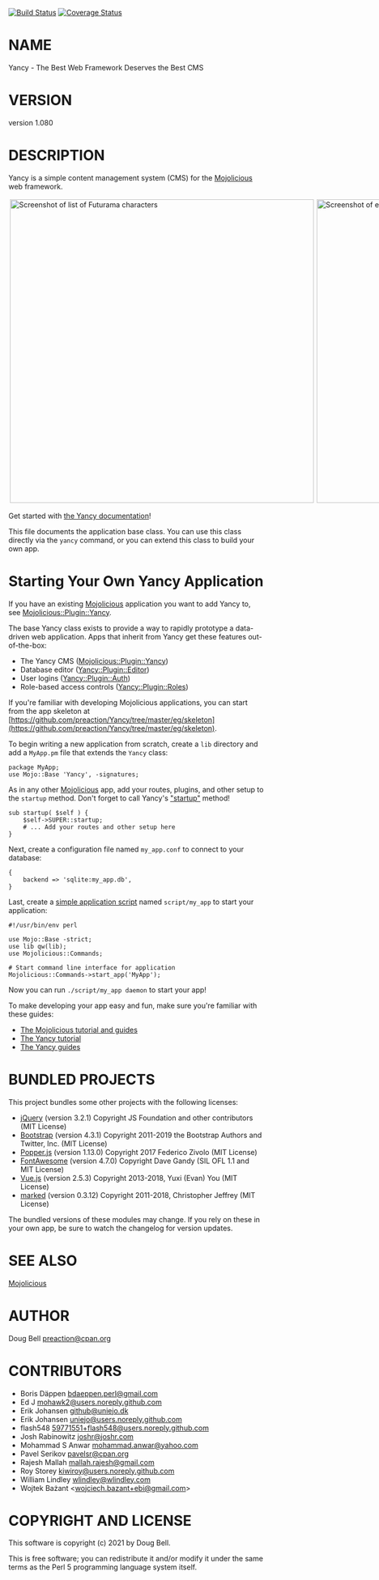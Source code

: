 [![Build Status](https://travis-ci.org/preaction/Yancy.svg?branch=master)](https://travis-ci.org/preaction/Yancy)
[![Coverage Status](https://coveralls.io/repos/preaction/Yancy/badge.svg?branch=master)](https://coveralls.io/r/preaction/Yancy?branch=master)

# NAME

Yancy - The Best Web Framework Deserves the Best CMS

# VERSION

version 1.080

# DESCRIPTION

Yancy is a simple content management system (CMS) for the [Mojolicious](https://metacpan.org/pod/Mojolicious) web framework.

<div>
    <div style="display: flex">
    <div style="margin: 3px; flex: 1 1 50%">
    <img alt="Screenshot of list of Futurama characters" src="https://raw.github.com/preaction/Yancy/master/eg/doc-site/public/screenshot.png?raw=true" style="max-width: 100%" width="600">
    </div>
    <div style="margin: 3px; flex: 1 1 50%">
    <img alt="Screenshot of editing form for a person" src="https://raw.github.com/preaction/Yancy/master/eg/doc-site/public/screenshot-edit.png?raw=true" style="max-width: 100%" width="600">
    </div>
    </div>
</div>

Get started with [the Yancy documentation](https://metacpan.org/pod/Yancy::Guides)!

This file documents the application base class. You can use this class directly
via the `yancy` command, or you can extend this class to build your own app.

# Starting Your Own Yancy Application

If you have an existing [Mojolicious](https://metacpan.org/pod/Mojolicious) application you want to add Yancy
to, see [Mojolicious::Plugin::Yancy](https://metacpan.org/pod/Mojolicious::Plugin::Yancy).

The base Yancy class exists to provide a way to rapidly prototype a data-driven
web application. Apps that inherit from Yancy get these features out-of-the-box:

- The Yancy CMS ([Mojolicious::Plugin::Yancy](https://metacpan.org/pod/Mojolicious::Plugin::Yancy))
- Database editor ([Yancy::Plugin::Editor](https://metacpan.org/pod/Yancy::Plugin::Editor))
- User logins ([Yancy::Plugin::Auth](https://metacpan.org/pod/Yancy::Plugin::Auth))
- Role-based access controls ([Yancy::Plugin::Roles](https://metacpan.org/pod/Yancy::Plugin::Roles))

If you're familiar with developing Mojolicious applications, you can start
from the app skeleton at [https://github.com/preaction/Yancy/tree/master/eg/skeleton](https://github.com/preaction/Yancy/tree/master/eg/skeleton).

To begin writing a new application from scratch, create a `lib`
directory and add a `MyApp.pm` file that extends the `Yancy` class:

    package MyApp;
    use Mojo::Base 'Yancy', -signatures;

As in any other [Mojolicious](https://metacpan.org/pod/Mojolicious) app, add your routes, plugins, and other setup to
the `startup` method. Don't forget to call Yancy's ["startup"](#startup) method!

    sub startup( $self ) {
        $self->SUPER::startup;
        # ... Add your routes and other setup here
    }

Next, create a configuration file named `my_app.conf` to connect to your database:

    {
        backend => 'sqlite:my_app.db',
    }

Last, create a [simple application script](https://docs.mojolicious.org/Mojolicious/Guides/Growing#Simplified-application-script)
named `script/my_app` to start your application:

    #!/usr/bin/env perl

    use Mojo::Base -strict;
    use lib qw(lib);
    use Mojolicious::Commands;

    # Start command line interface for application
    Mojolicious::Commands->start_app('MyApp');

Now you can run `./script/my_app daemon` to start your app!

To make developing your app easy and fun, make sure you're familiar with
these guides:

- [The Mojolicious tutorial and guides](https://docs.mojolicious.org)
- [The Yancy tutorial](https://metacpan.org/pod/Yancy::Guides::Tutorial)
- [The Yancy guides](https://metacpan.org/pod/Yancy::Guides)

# BUNDLED PROJECTS

This project bundles some other projects with the following licenses:

- [jQuery](http://jquery.com) (version 3.2.1) Copyright JS Foundation and other contributors (MIT License)
- [Bootstrap](http://getbootstrap.com) (version 4.3.1) Copyright 2011-2019 the Bootstrap Authors and Twitter, Inc. (MIT License)
- [Popper.js](https://popper.js.org) (version 1.13.0) Copyright 2017 Federico Zivolo (MIT License)
- [FontAwesome](http://fontawesome.io) (version 4.7.0) Copyright Dave Gandy (SIL OFL 1.1 and MIT License)
- [Vue.js](http://vuejs.org) (version 2.5.3) Copyright 2013-2018, Yuxi (Evan) You (MIT License)
- [marked](https://github.com/chjj/marked) (version 0.3.12) Copyright 2011-2018, Christopher Jeffrey (MIT License)

The bundled versions of these modules may change. If you rely on these in your own app,
be sure to watch the changelog for version updates.

# SEE ALSO

[Mojolicious](https://metacpan.org/pod/Mojolicious)

# AUTHOR

Doug Bell <preaction@cpan.org>

# CONTRIBUTORS

- Boris Däppen <bdaeppen.perl@gmail.com>
- Ed J <mohawk2@users.noreply.github.com>
- Erik Johansen <github@uniejo.dk>
- Erik Johansen <uniejo@users.noreply.github.com>
- flash548 <59771551+flash548@users.noreply.github.com>
- Josh Rabinowitz <joshr@joshr.com>
- Mohammad S Anwar <mohammad.anwar@yahoo.com>
- Pavel Serikov <pavelsr@cpan.org>
- Rajesh Mallah <mallah.rajesh@gmail.com>
- Roy Storey <kiwiroy@users.noreply.github.com>
- William Lindley <wlindley@wlindley.com>
- Wojtek Bażant &lt;wojciech.bazant+ebi@gmail.com>

# COPYRIGHT AND LICENSE

This software is copyright (c) 2021 by Doug Bell.

This is free software; you can redistribute it and/or modify it under
the same terms as the Perl 5 programming language system itself.
